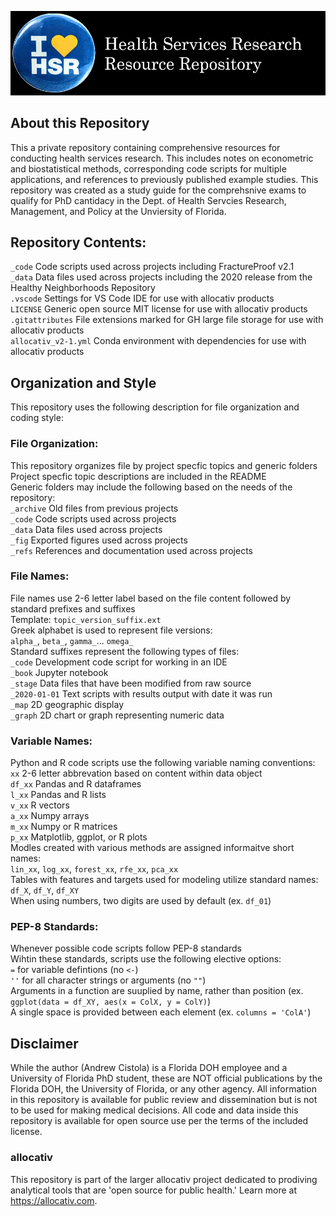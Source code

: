 ![](_fig/labeled.jpg)

## About this Repository
This a private repository containing comprehensive resources for conducting health services research. This includes notes on econometric and biostatistical methods, corresponding code scripts for multiple applications, and references to previously published example studies. This repository was created as a study guide for the comprehsnive exams to qualify for PhD cantidacy in the Dept. of Health Servcies Research, Management, and Policy at the Unviersity of Florida.

## Repository Contents:
`_code` Code scripts used across projects including FractureProof v2.1<br>
`_data` Data files used across projects including the 2020 release from the Healthy Neighborhoods Repository<br>
`.vscode` Settings for VS Code IDE for use with allocativ products<br>
`LICENSE` Generic open source MIT license for use with allocativ products<br>
`.gitattributes` File extensions marked for GH large file storage for use with allocativ products<br>
`allocativ_v2-1.yml` Conda environment with dependencies for use with allocativ products

## Organization and Style
This repository uses the following description for file organization and coding style:

### File Organization:
This repository organizes file by project specfic topics and generic folders<br>
Project specfic topic descriptions are included in the README<br>
Generic folders may include the following based on the needs of the repository:<br>
`_archive` Old files from previous projects<br>
`_code` Code scripts used across projects<br>
`_data` Data files used across projects<br>
`_fig` Exported figures used across projects<br>
`_refs` References and documentation used across projects

### File Names:
File names use 2-6 letter label based on the file content followed by standard prefixes and suffixes<br>
Template: `topic_version_suffix.ext`<br>
Greek alphabet is used to represent file versions:<br>
`alpha_`, `beta_`, `gamma_`... `omega_`<br> 
Standard suffixes represent the following types of files:<br>
`_code` Development code script for working in an IDE<br>
`_book` Jupyter notebook <br>
`_stage` Data files that have been modified from raw source<br>
`_2020-01-01` Text scripts with results output with date it was run<br>
`_map` 2D geographic display<br>
`_graph` 2D chart or graph representing numeric data

### Variable Names:
Python and R code scripts use the following variable naming conventions:<br>
`xx` 2-6 letter abbrevation based on content within data object<br>
`df_xx` Pandas and R dataframes<br>
`l_xx` Pandas and R lists<br>
`v_xx` R vectors<br>
`a_xx` Numpy arrays<br>
`m_xx` Numpy or R matrices<br>
`p_xx` Matplotlib, ggplot, or R plots<br>
Modles created with various methods are assigned informaitve short names:<br>
`lin_xx`, `log_xx`, `forest_xx`, `rfe_xx`, `pca_xx`<br>
Tables with features and targets used for modeling utilize standard names:<br>
`df_X`, `df_Y`, `df_XY`<br>
When using numbers, two digits are used by default (ex. `df_01`)

### PEP-8 Standards:
Whenever possible code scripts follow PEP-8 standards<br>
Wihtin these standards, scripts use the following elective options:<br>
`=` for variable defintions (no `<-`)<br>
`''` for all character strings or arguments (no `""`) <br>
Arguments in a function are suuplied by name, rather than position (ex. `ggplot(data = df_XY, aes(x = ColX, y = ColY)`)<br>
A single space is provided between each element (ex. `columns = 'ColA'`)<br>

## Disclaimer
While the author (Andrew Cistola) is a Florida DOH employee and a University of Florida PhD student, these are NOT official publications by the Florida DOH, the University of Florida, or any other agency. All information in this repository is available for public review and dissemination but is not to be used for making medical decisions. All code and data inside this repository is available for open source use per the terms of the included license.

### allocativ
This repository is part of the larger allocativ project dedicated to prodiving analytical tools that are 'open source for public health.' Learn more at https://allocativ.com. 